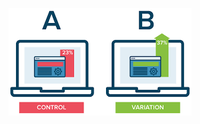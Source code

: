 [![A/B Testing Audio](https://github.com/Aaksha-sharma/winter-of-contributing/blob/Machine_Learning/Machine_Learning/Statistics_for_Machine_Learning/Assets/AB_testing.png)](https://drive.google.com/file/d/1TV3QMQIIGCxTiEfguV2FUGUYkyEzHHso/view?usp=sharing)
